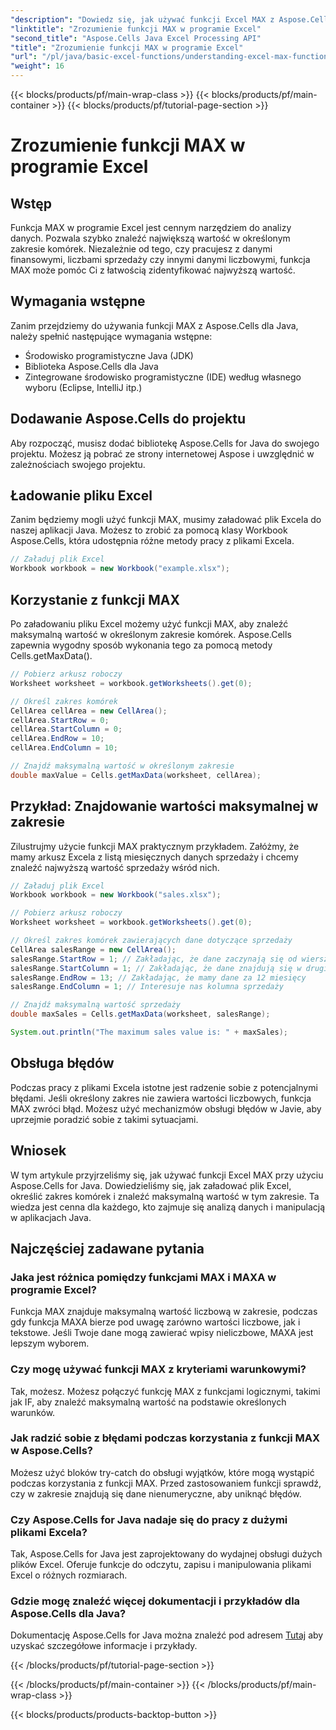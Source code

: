 ```yaml
---
"description": "Dowiedz się, jak używać funkcji Excel MAX z Aspose.Cells dla Java. Odkryj wskazówki krok po kroku, przykłady kodu i FAQ w tym kompleksowym samouczku."
"linktitle": "Zrozumienie funkcji MAX w programie Excel"
"second_title": "Aspose.Cells Java Excel Processing API"
"title": "Zrozumienie funkcji MAX w programie Excel"
"url": "/pl/java/basic-excel-functions/understanding-excel-max-function/"
"weight": 16
---
```


{{< blocks/products/pf/main-wrap-class >}}
{{< blocks/products/pf/main-container >}}
{{< blocks/products/pf/tutorial-page-section >}}

# Zrozumienie funkcji MAX w programie Excel


## Wstęp

Funkcja MAX w programie Excel jest cennym narzędziem do analizy danych. Pozwala szybko znaleźć największą wartość w określonym zakresie komórek. Niezależnie od tego, czy pracujesz z danymi finansowymi, liczbami sprzedaży czy innymi danymi liczbowymi, funkcja MAX może pomóc Ci z łatwością zidentyfikować najwyższą wartość.

## Wymagania wstępne

Zanim przejdziemy do używania funkcji MAX z Aspose.Cells dla Java, należy spełnić następujące wymagania wstępne:

- Środowisko programistyczne Java (JDK)
- Biblioteka Aspose.Cells dla Java
- Zintegrowane środowisko programistyczne (IDE) według własnego wyboru (Eclipse, IntelliJ itp.)

## Dodawanie Aspose.Cells do projektu

Aby rozpocząć, musisz dodać bibliotekę Aspose.Cells for Java do swojego projektu. Możesz ją pobrać ze strony internetowej Aspose i uwzględnić w zależnościach swojego projektu.

## Ładowanie pliku Excel

Zanim będziemy mogli użyć funkcji MAX, musimy załadować plik Excela do naszej aplikacji Java. Możesz to zrobić za pomocą klasy Workbook Aspose.Cells, która udostępnia różne metody pracy z plikami Excela.

```java
// Załaduj plik Excel
Workbook workbook = new Workbook("example.xlsx");
```

## Korzystanie z funkcji MAX

Po załadowaniu pliku Excel możemy użyć funkcji MAX, aby znaleźć maksymalną wartość w określonym zakresie komórek. Aspose.Cells zapewnia wygodny sposób wykonania tego za pomocą metody Cells.getMaxData().

```java
// Pobierz arkusz roboczy
Worksheet worksheet = workbook.getWorksheets().get(0);

// Określ zakres komórek
CellArea cellArea = new CellArea();
cellArea.StartRow = 0;
cellArea.StartColumn = 0;
cellArea.EndRow = 10;
cellArea.EndColumn = 10;

// Znajdź maksymalną wartość w określonym zakresie
double maxValue = Cells.getMaxData(worksheet, cellArea);
```

## Przykład: Znajdowanie wartości maksymalnej w zakresie

Zilustrujmy użycie funkcji MAX praktycznym przykładem. Załóżmy, że mamy arkusz Excela z listą miesięcznych danych sprzedaży i chcemy znaleźć najwyższą wartość sprzedaży wśród nich.

```java
// Załaduj plik Excel
Workbook workbook = new Workbook("sales.xlsx");

// Pobierz arkusz roboczy
Worksheet worksheet = workbook.getWorksheets().get(0);

// Określ zakres komórek zawierających dane dotyczące sprzedaży
CellArea salesRange = new CellArea();
salesRange.StartRow = 1; // Zakładając, że dane zaczynają się od wiersza 2
salesRange.StartColumn = 1; // Zakładając, że dane znajdują się w drugiej kolumnie
salesRange.EndRow = 13; // Zakładając, że mamy dane za 12 miesięcy
salesRange.EndColumn = 1; // Interesuje nas kolumna sprzedaży

// Znajdź maksymalną wartość sprzedaży
double maxSales = Cells.getMaxData(worksheet, salesRange);

System.out.println("The maximum sales value is: " + maxSales);
```

## Obsługa błędów

Podczas pracy z plikami Excela istotne jest radzenie sobie z potencjalnymi błędami. Jeśli określony zakres nie zawiera wartości liczbowych, funkcja MAX zwróci błąd. Możesz użyć mechanizmów obsługi błędów w Javie, aby uprzejmie poradzić sobie z takimi sytuacjami.

## Wniosek

W tym artykule przyjrzeliśmy się, jak używać funkcji Excel MAX przy użyciu Aspose.Cells for Java. Dowiedzieliśmy się, jak załadować plik Excel, określić zakres komórek i znaleźć maksymalną wartość w tym zakresie. Ta wiedza jest cenna dla każdego, kto zajmuje się analizą danych i manipulacją w aplikacjach Java.

## Najczęściej zadawane pytania

### Jaka jest różnica pomiędzy funkcjami MAX i MAXA w programie Excel?

Funkcja MAX znajduje maksymalną wartość liczbową w zakresie, podczas gdy funkcja MAXA bierze pod uwagę zarówno wartości liczbowe, jak i tekstowe. Jeśli Twoje dane mogą zawierać wpisy nieliczbowe, MAXA jest lepszym wyborem.

### Czy mogę używać funkcji MAX z kryteriami warunkowymi?

Tak, możesz. Możesz połączyć funkcję MAX z funkcjami logicznymi, takimi jak IF, aby znaleźć maksymalną wartość na podstawie określonych warunków.

### Jak radzić sobie z błędami podczas korzystania z funkcji MAX w Aspose.Cells?

Możesz użyć bloków try-catch do obsługi wyjątków, które mogą wystąpić podczas korzystania z funkcji MAX. Przed zastosowaniem funkcji sprawdź, czy w zakresie znajdują się dane nienumeryczne, aby uniknąć błędów.

### Czy Aspose.Cells for Java nadaje się do pracy z dużymi plikami Excela?

Tak, Aspose.Cells for Java jest zaprojektowany do wydajnej obsługi dużych plików Excel. Oferuje funkcje do odczytu, zapisu i manipulowania plikami Excel o różnych rozmiarach.

### Gdzie mogę znaleźć więcej dokumentacji i przykładów dla Aspose.Cells dla Java?

Dokumentację Aspose.Cells for Java można znaleźć pod adresem [Tutaj](https://reference.aspose.com/cells/java/) aby uzyskać szczegółowe informacje i przykłady.

{{< /blocks/products/pf/tutorial-page-section >}}

{{< /blocks/products/pf/main-container >}}
{{< /blocks/products/pf/main-wrap-class >}}

{{< blocks/products/products-backtop-button >}}